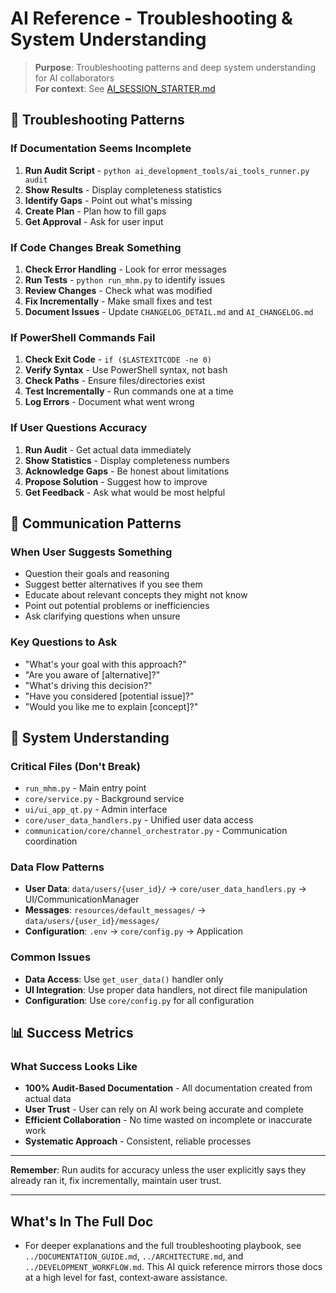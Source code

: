 # AI Reference - Troubleshooting & System Understanding

> **Purpose**: Troubleshooting patterns and deep system understanding for AI collaborators  
> **For context**: See [AI_SESSION_STARTER.md](AI_SESSION_STARTER.md)

## 🚨 **Troubleshooting Patterns**

### **If Documentation Seems Incomplete**
1. **Run Audit Script** - `python ai_development_tools/ai_tools_runner.py audit`
2. **Show Results** - Display completeness statistics
3. **Identify Gaps** - Point out what's missing
4. **Create Plan** - Plan how to fill gaps
5. **Get Approval** - Ask for user input

### **If Code Changes Break Something**
1. **Check Error Handling** - Look for error messages
2. **Run Tests** - `python run_mhm.py` to identify issues
3. **Review Changes** - Check what was modified
4. **Fix Incrementally** - Make small fixes and test
5. **Document Issues** - Update `CHANGELOG_DETAIL.md` and `AI_CHANGELOG.md`

### **If PowerShell Commands Fail**
1. **Check Exit Code** - `if ($LASTEXITCODE -ne 0)`
2. **Verify Syntax** - Use PowerShell syntax, not bash
3. **Check Paths** - Ensure files/directories exist
4. **Test Incrementally** - Run commands one at a time
5. **Log Errors** - Document what went wrong

### **If User Questions Accuracy**
1. **Run Audit** - Get actual data immediately
2. **Show Statistics** - Display completeness numbers
3. **Acknowledge Gaps** - Be honest about limitations
4. **Propose Solution** - Suggest how to improve
5. **Get Feedback** - Ask what would be most helpful

## 💬 **Communication Patterns**

### **When User Suggests Something**
- Question their goals and reasoning
- Suggest better alternatives if you see them
- Educate about relevant concepts they might not know
- Point out potential problems or inefficiencies
- Ask clarifying questions when unsure

### **Key Questions to Ask**
- "What's your goal with this approach?"
- "Are you aware of [alternative]?"
- "What's driving this decision?"
- "Have you considered [potential issue]?"
- "Would you like me to explain [concept]?"

## 🎯 **System Understanding**

### **Critical Files (Don't Break)**
- `run_mhm.py` - Main entry point
- `core/service.py` - Background service
- `ui/ui_app_qt.py` - Admin interface
- `core/user_data_handlers.py` - Unified user data access
- `communication/core/channel_orchestrator.py` - Communication coordination

### **Data Flow Patterns**
- **User Data**: `data/users/{user_id}/` → `core/user_data_handlers.py` → UI/CommunicationManager
- **Messages**: `resources/default_messages/` → `data/users/{user_id}/messages/`
- **Configuration**: `.env` → `core/config.py` → Application

### **Common Issues**
- **Data Access**: Use `get_user_data()` handler only
- **UI Integration**: Use proper data handlers, not direct file manipulation
- **Configuration**: Use `core/config.py` for all configuration

## 📊 **Success Metrics**

### **What Success Looks Like**
- **100% Audit-Based Documentation** - All documentation created from actual data
- **User Trust** - User can rely on AI work being accurate and complete
- **Efficient Collaboration** - No time wasted on incomplete or inaccurate work
- **Systematic Approach** - Consistent, reliable processes

---

**Remember**: Run audits for accuracy unless the user explicitly says they already ran it, fix incrementally, maintain user trust. 

---

## What's In The Full Doc
- For deeper explanations and the full troubleshooting playbook, see `../DOCUMENTATION_GUIDE.md`, `../ARCHITECTURE.md`, and `../DEVELOPMENT_WORKFLOW.md`. This AI quick reference mirrors those docs at a high level for fast, context‑aware assistance.
